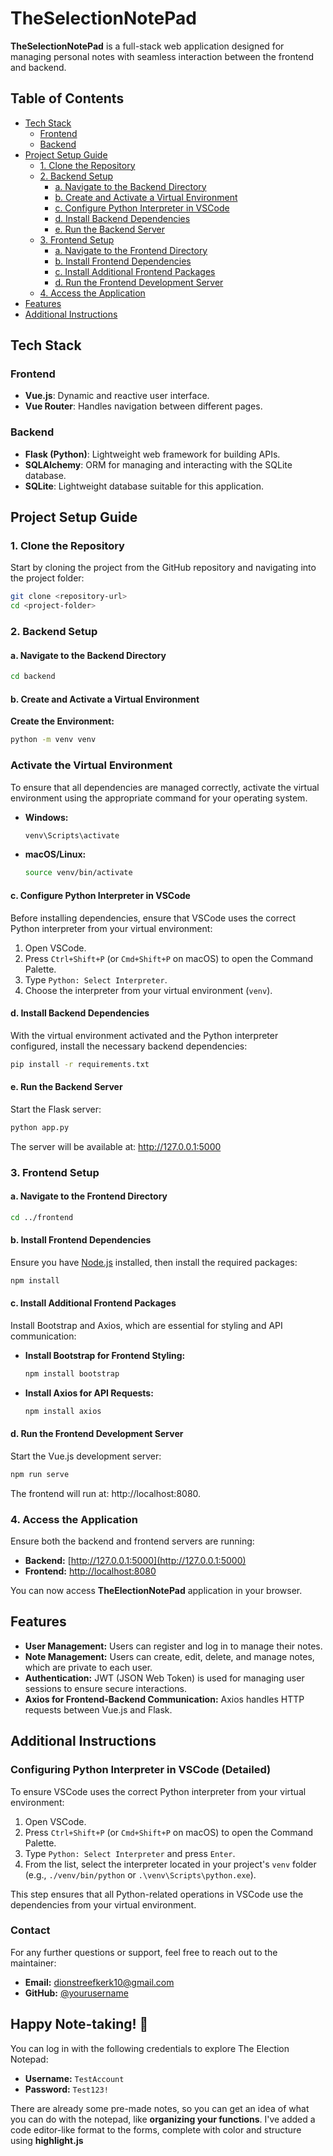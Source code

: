 # TheSelectionNotePad

**TheSelectionNotePad** is a full-stack web application designed for managing personal notes with seamless interaction between the frontend and backend.

## Table of Contents

- [Tech Stack](#tech-stack)
  - [Frontend](#frontend)
  - [Backend](#backend)
- [Project Setup Guide](#project-setup-guide)
  - [1. Clone the Repository](#1-clone-the-repository)
  - [2. Backend Setup](#2-backend-setup)
    - [a. Navigate to the Backend Directory](#a-navigate-to-the-backend-directory)
    - [b. Create and Activate a Virtual Environment](#b-create-and-activate-a-virtual-environment)
    - [c. Configure Python Interpreter in VSCode](#c-configure-python-interpreter-in-vscode)
    - [d. Install Backend Dependencies](#d-install-backend-dependencies)
    - [e. Run the Backend Server](#e-run-the-backend-server)
  - [3. Frontend Setup](#3-frontend-setup)
    - [a. Navigate to the Frontend Directory](#a-navigate-to-the-frontend-directory)
    - [b. Install Frontend Dependencies](#b-install-frontend-dependencies)
    - [c. Install Additional Frontend Packages](#c-install-additional-frontend-packages)
    - [d. Run the Frontend Development Server](#d-run-the-frontend-development-server)
  - [4. Access the Application](#4-access-the-application)
- [Features](#features)
- [Additional Instructions](#additional-instructions)

## Tech Stack

### Frontend
- **Vue.js**: Dynamic and reactive user interface.
- **Vue Router**: Handles navigation between different pages.

### Backend
- **Flask (Python)**: Lightweight web framework for building APIs.
- **SQLAlchemy**: ORM for managing and interacting with the SQLite database.
- **SQLite**: Lightweight database suitable for this application.

## Project Setup Guide

### 1. Clone the Repository
Start by cloning the project from the GitHub repository and navigating into the project folder:

  ```bash
  git clone <repository-url>
  cd <project-folder>
  ```
### 2. Backend Setup

#### a. Navigate to the Backend Directory

  ```bash
  cd backend
  ```
#### b. Create and Activate a Virtual Environment

**Create the Environment:**
  ```bash
  python -m venv venv
   ```

### Activate the Virtual Environment

To ensure that all dependencies are managed correctly, activate the virtual environment using the appropriate command for your operating system.

- **Windows:**

    ```bash
    venv\Scripts\activate
    ```

- **macOS/Linux:**

    ```bash
    source venv/bin/activate
    ```

#### c. Configure Python Interpreter in VSCode
Before installing dependencies, ensure that VSCode uses the correct Python interpreter from your virtual environment:

1. Open VSCode.
2. Press `Ctrl+Shift+P` (or `Cmd+Shift+P` on macOS) to open the Command Palette.
3. Type `Python: Select Interpreter`.
4. Choose the interpreter from your virtual environment (`venv`).

#### d. Install Backend Dependencies
With the virtual environment activated and the Python interpreter configured, install the necessary backend dependencies:

  ```bash
  pip install -r requirements.txt
  ```
#### e. Run the Backend Server
Start the Flask server:

  ```bash
  python app.py
  ```
The server will be available at: http://127.0.0.1:5000

### 3. Frontend Setup

#### a. Navigate to the Frontend Directory
  ```bash
  cd ../frontend
  ```
#### b. Install Frontend Dependencies
Ensure you have [Node.js](https://nodejs.org/) installed, then install the required packages:

  ```bash
  npm install
  ```
#### c. Install Additional Frontend Packages
Install Bootstrap and Axios, which are essential for styling and API communication:

- **Install Bootstrap for Frontend Styling:**
  ```bash
  npm install bootstrap
  ```
- **Install Axios for API Requests:**
  ```bash
  npm install axios
  ```
#### d. Run the Frontend Development Server
Start the Vue.js development server:

```bash
npm run serve
```
The frontend will run at: http://localhost:8080.

### 4. Access the Application
Ensure both the backend and frontend servers are running:

- **Backend:** [http://127.0.0.1:5000](http://127.0.0.1:5000)
- **Frontend:** [http://localhost:8080](http://localhost:8080)

You can now access **TheElectionNotePad** application in your browser.

## Features

- **User Management:** Users can register and log in to manage their notes.
- **Note Management:** Users can create, edit, delete, and manage notes, which are private to each user.
- **Authentication:** JWT (JSON Web Token) is used for managing user sessions to ensure secure interactions.
- **Axios for Frontend-Backend Communication:** Axios handles HTTP requests between Vue.js and Flask.

## Additional Instructions

### Configuring Python Interpreter in VSCode (Detailed)
To ensure VSCode uses the correct Python interpreter from your virtual environment:

1. Open VSCode.
2. Press `Ctrl+Shift+P` (or `Cmd+Shift+P` on macOS) to open the Command Palette.
3. Type `Python: Select Interpreter` and press `Enter`.
4. From the list, select the interpreter located in your project's `venv` folder (e.g., `./venv/bin/python` or `.\venv\Scripts\python.exe`).

This step ensures that all Python-related operations in VSCode use the dependencies from your virtual environment.

### Contact

For any further questions or support, feel free to reach out to the maintainer:

- **Email:** dionstreefkerk10@gmail.com
- **GitHub:** [@yourusername](https://github.com/Dion-Streefkerk)


## Happy Note-taking! 📝

You can log in with the following credentials to explore The Election Notepad:

- **Username:** `TestAccount`
- **Password:** `Test123!`

There are already some pre-made notes, so you can get an idea of what you can do with the notepad, like **organizing your functions**. I've added a code editor-like format to the forms, complete with color and structure using **highlight.js**
